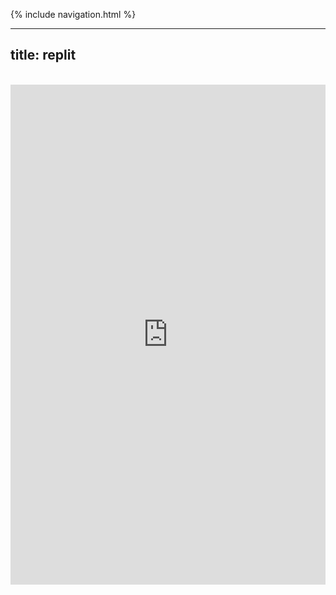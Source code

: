 {% include navigation.html %}

---
title: replit
---

<br>

<center><iframe frameborder="0" width="100%" height="800px" src="https://replit.com/@linltl135135/lindaliu1202?lite=true#main.py"></center>
 
